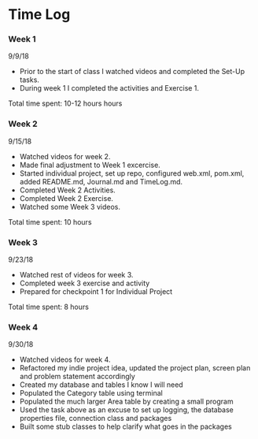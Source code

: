 # Time Log

### Week 1

9/9/18

* Prior to the start of class I watched videos and completed the Set-Up tasks.
* During week 1 I completed the activities and Exercise 1.

Total time spent: 10-12 hours hours 

### Week 2

9/15/18

* Watched videos for week 2.
* Made final adjustment to Week 1 excercise.
* Started individual project, set up repo, configured web.xml, pom.xml, added README.md, Journal.md and TimeLog.md.
* Completed Week 2 Activities.
* Completed Week 2 Exercise.
* Watched some Week 3 videos.

Total time spent:  10 hours

### Week 3

9/23/18

* Watched rest of videos for week 3.
* Completed week 3 exercise and activity
* Prepared for checkpoint 1 for Individual Project 

Total time spent: 8 hours

### Week 4

9/30/18

* Watched videos for week 4.
* Refactored my indie project idea, updated the project plan, screen plan and problem statement accordingly
* Created my database and tables I know I will need
* Populated the Category table using terminal
* Populated the much larger Area table by creating a small program
* Used the task above as an excuse to set up logging, the database properties file, connection class and packages
* Built some stub classes to help clarify what goes in the packages